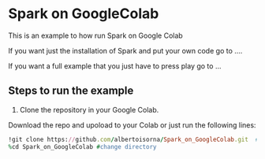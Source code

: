 # Spark on GoogleColab
This is an example to how run Spark on Google Colab

If you want just the installation of Spark and put your own code go to ....

If you want a full example that you just have to press play go to ...

## Steps to run the example

1. Clone the repository in your Google Colab.

Download the repo and upoload to your Colab or just run the following lines:
~~~ rb
!git clone https://github.com/albertoisorna/Spark_on_GoogleColab.git  #download
%cd Spark_on_GoogleColab #change directory
~~~


